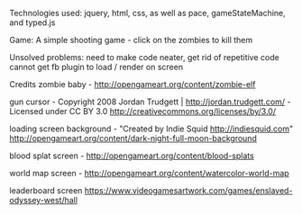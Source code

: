 Technologies used: jquery, html, css, as well as pace, gameStateMachine, and typed.js

Game: A simple shooting game - click on the zombies to kill them

Unsolved problems: need to make code neater, get rid of repetitive code
cannot get fb plugin to load / render on screen








Credits
zombie baby -
http://opengameart.org/content/zombie-elf

gun cursor -
Copyright 2008 Jordan Trudgett | http://jordan.trudgett.com/ - Licensed under CC BY 3.0 http://creativecommons.org/licenses/by/3.0/

loading screen background -
"Created by Indie Squid http://indiesquid.com"
http://opengameart.org/content/dark-night-full-moon-background

blood splat screen -
http://opengameart.org/content/blood-splats

world map screen -
http://opengameart.org/content/watercolor-world-map

leaderboard screen
https://www.videogamesartwork.com/games/enslaved-odyssey-west/hall
